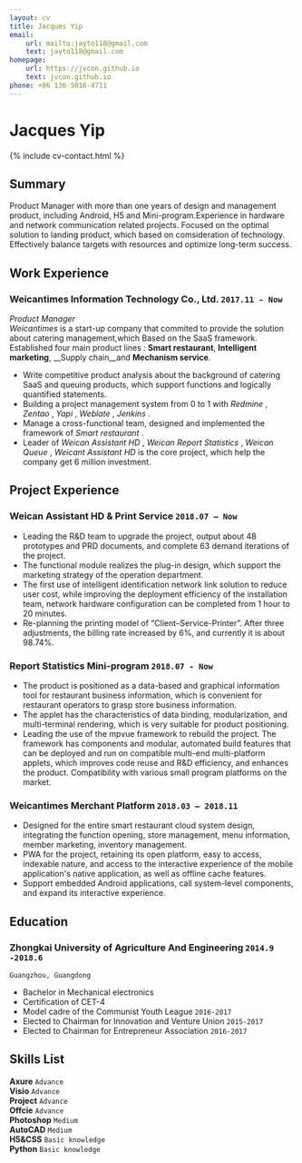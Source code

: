 ```yaml
---
layout: cv
title: Jacques Yip
email: 
    url: mailto:jayto118@gmail.com
    text: jayto118@gmail.com
homepage:
    url: https://jvcon.github.io
    text: jvcon.github.io
phone: +86 136-5016-4711
---
```

# Jacques __Yip__

<!--
include contact information from the front matter
Supported arguments:
    - homepage: url, text
    - phone
    - email
-->
{% include cv-contact.html %}

## Summary
Product Manager with more than one years of design and management product, including Android, H5 and Mini-program.Experience in hardware and network communication related projects. Focused on the optimal solution to landing product, which based on comsideration of technology. Effectively balance targets with resources and optimize long-term success.

## Work Experience

### __Weicantimes Information Technology Co., Ltd.__  `2017.11 - Now`
_Product Manager_<br>
_Weicantimes_ is a start-up company that commited to provide the solution about catering management,which Based on the SaaS framework. Established four main product lines : __Smart restaurant__, __Intelligent marketing__, __Supply chain__and __Mechanism service__.

- Write competitive product analysis about the background of catering SaaS and queuing products, which support functions and logically quantified statements.
- Building a project management system from 0 to 1 with _Redmine_ , _Zentao_ , _Yapi_ , _Weblate_ , _Jenkins_ .
- Manage a cross-functional team, designed and implemented the framework of _Smart restaurant_ .
- Leader of _Weican Assistant HD_ , _Weican Report Statistics_ , _Weican Queue_ , _Weicant Assistant HD_ is the core project, which help the company get 6 million investment.

## Project Experience

### __Weican Assistant HD & Print Service__	`2018.07 – Now`

- Leading the R&D team to upgrade the project, output about 48 prototypes and PRD documents, and complete 63 demand iterations of the project.
- The functional module realizes the plug-in design, which support the marketing strategy of the operation department.
- The first use of intelligent identification network link solution to reduce user cost, while improving the deployment efficiency of the installation team, network hardware configuration can be completed from 1 hour to 20 minutes.
- Re-planning the printing model of “Client–Service-Printer”. After three adjustments, the billing rate increased by 6%, and currently it is about 98.74%.

### __Report Statistics Mini-program__	`2018.07 - Now`

- The product is positioned as a data-based and graphical information tool for restaurant business information, which is convenient for restaurant operators to grasp store business information.
- The applet has the characteristics of data binding, modularization, and multi-terminal rendering, which is very suitable for product positioning.
- Leading the use of the mpvue framework to rebuild the project. The framework has components and modular, automated build features that can be deployed and run on compatible multi-end multi-platform applets, which improves code reuse and R&D efficiency, and enhances the product. Compatibility with various small program platforms on the market.

### __Weicantimes Merchant Platform__ `2018.03 – 2018.11`

- Designed for the entire smart restaurant cloud system design, integrating the function opening, store management, menu information, member marketing, inventory management.
- PWA for the project, retaining its open platform, easy to access, indexable nature, and access to the interactive experience of the mobile application's native application, as well as offline cache features.
- Support embedded Android applications, call system-level components, and expand its interactive experience.

## Education

### __Zhongkai University of Agriculture And Engineering__ `2014.9 -2018.6`
```
Guangzhou, Guangdong
```
- Bachelor in Mechanical electronics
- Certification of CET-4 
- Model cadre of the Communist Youth League `2016-2017`
- Elected to Chairman for Innovation and Venture Union `2015-2017`
- Elected to Chairman for Entrepreneur Association `2016-2017`

## Skills List

__Axure__ `Advance` <br>
__Visio__ `Advance` <br>
__Project__ `Advance` <br>
__Offcie__ `Advance` <br>
__Photoshop__ `Medium` <br>
__AutoCAD__ `Medium` <br>
__H5&CSS__ `Basic knowledge` <br>
__Python__ `Basic knowledge` <br>

<!-- ### Footer

Last updated: June 2019 -->
